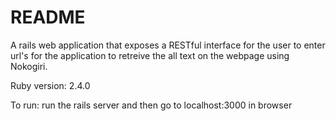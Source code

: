 # README

A rails web application that exposes a RESTful interface for the user to enter url's for the application to retreive the all text on the webpage using Nokogiri.

Ruby version: 2.4.0

To run: run the rails server and then go to localhost:3000 in browser
